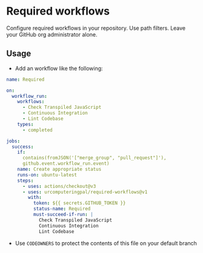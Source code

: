 # Required workflows

Configure required workflows in your repository. Use path filters. Leave your
GitHub org administrator alone.

## Usage

- Add an workflow like the following:

```yaml
name: Required

on:
  workflow_run:
    workflows:
      - Check Transpiled JavaScript
      - Continuous Integration
      - Lint Codebase
    types:
      - completed

jobs:
  success:
    if:
      contains(fromJSON('["merge_group", "pull_request"]'),
      github.event.workflow_run.event)
    name: Create appropriate status
    runs-on: ubuntu-latest
    steps:
      - uses: actions/checkout@v3
      - uses: urcomputeringpal/required-workflows@v1
        with:
          token: ${{ secrets.GITHUB_TOKEN }}
          status-name: Required
          must-succeed-if-run: |
            Check Transpiled JavaScript
            Continuous Integration
            Lint Codebase
```

- Use `CODEOWNERS` to protect the contents of this file on your default branch
